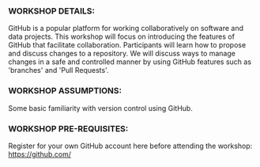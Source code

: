 ### WORKSHOP DETAILS:
GitHub is a popular platform for working collaboratively on software and data projects. This workshop will focus on introducing the features of GitHub that facilitate collaboration. Participants will learn how to propose and discuss changes to a repository. We will discuss ways to manage changes in a safe and controlled manner by using GitHub features such as 'branches' and 'Pull Requests'.

### WORKSHOP ASSUMPTIONS: 
Some basic familiarity with version control using GitHub.

### WORKSHOP PRE-REQUISITES:
Register for your own GitHub  account here before attending the workshop: https://github.com/
